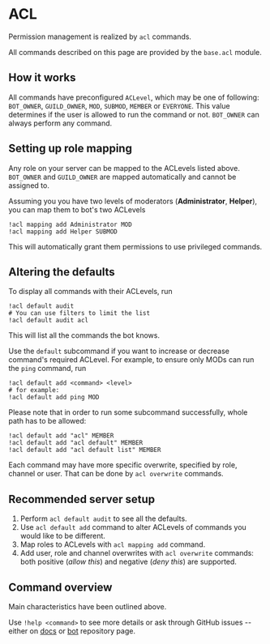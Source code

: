 # ACL

Permission management is realized by `acl` commands.

All commands described on this page are provided by the `base.acl` module.

## How it works

All commands have preconfigured `ACLevel`, which may be one of following: `BOT_OWNER`, `GUILD_OWNER`, `MOD`, `SUBMOD`, `MEMBER` or `EVERYONE`.
This value determines if the user is allowed to run the command or not.
`BOT_OWNER` can always perform any command.

## Setting up role mapping

Any role on your server can be mapped to the ACLevels listed above.
`BOT_OWNER` and `GUILD_OWNER` are mapped automatically and cannot be assigned to.

Assuming you you have two levels of moderators (**Administrator**, **Helper**), you can map them to bot's two ACLevels

```
!acl mapping add Administrator MOD
!acl mapping add Helper SUBMOD
```

This will automatically grant them permissions to use privileged commands.

## Altering the defaults

To display all commands with their ACLevels, run

```
!acl default audit
# You can use filters to limit the list
!acl default audit acl
```

This will list all the commands the bot knows.

Use the `default` subcommand if you want to increase or decrease command's required ACLevel.
For example, to ensure only MODs can run the `ping` command, run

```
!acl default add <command> <level>
# for example:
!acl default add ping MOD
```

Please note that in order to run some subcommand successfully, whole path has to be allowed:

```
!acl default add "acl" MEMBER
!acl default add "acl default" MEMBER
!acl default add "acl default list" MEMBER
```

Each command may have more specific overwrite, specified by role, channel or user. That can be done by `acl overwrite` commands.

## Recommended server setup

1. Perform `acl default audit` to see all the defaults.
2. Use `acl default add` command to alter ACLevels of commands you would like to be different.
3. Map roles to ACLevels with `acl mapping add` command.
4. Add user, role and channel overwrites with `acl overwrite` commands: both positive (*allow this*) and negative (*deny this*) are supported.

## Command overview

Main characteristics have been outlined above.

Use `!help <command>` to see more details or ask through GitHub issues -- either on
[docs](https://github.com/pumpkin-py/docs/issues) or
[bot](https://github.com/pumpkin-py/pumpkin-py/issues) repository page.
